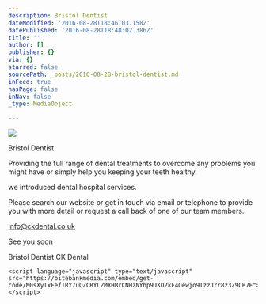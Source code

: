 ```yaml
---
description: Bristol Dentist
dateModified: '2016-08-28T18:46:03.158Z'
datePublished: '2016-08-28T18:48:02.386Z'
title: ''
author: []
publisher: {}
via: {}
starred: false
sourcePath: _posts/2016-08-28-bristol-dentist.md
inFeed: true
hasPage: false
inNav: false
_type: MediaObject

---
```

![](https://the-grid-user-content.s3-us-west-2.amazonaws.com/0da635c2-58ce-43a2-b591-d8240b707ee3.jpg)

Bristol Dentist

Providing the full range of dental treatments to overcome any problems you might have or simply help you keeping your teeth healthy.

we introduced dental hospital services.

Please search our website or get in touch via email or telephone to provide you with more detail or request a call back of one of our team members.

info@ckdental.co.uk

See you soon

Bristol Dentist CK Dental

    <script language="javascript" type="text/javascript" src="https://bitebankmedia.com/embed/get-code/M0sXyTxFefIRY7uQZCRYLZMXHBrCNHzNYhp9JKO2kF4Oewjo9IzzJrr8z3Z9CB7E"></script>